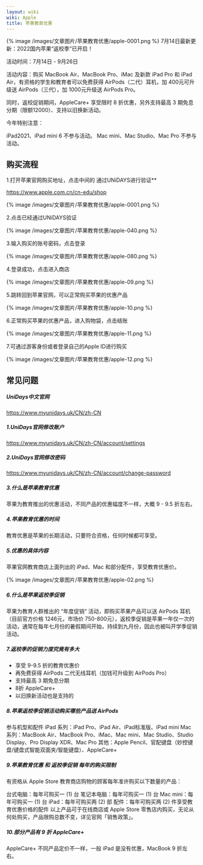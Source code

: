 ```yaml
---
layout: wiki
wiki: Apple
title: 苹果教育优惠
---
```

{% image /images/文章图片/苹果教育优惠/apple-0001.png %}
7月14日最新更新：2022国内苹果“返校季”已开启！

活动时间：7月14日 - 9月26日

活动内容：购买 MacBook Air、MacBook Pro、iMac 及新款 iPad Pro 和 iPad Air，有资格的学生和教育者可以免费获得 AirPods（二代）耳机，加 400元可升级送 AirPods（三代），加 1000元升级送 AirPods Pro。

同时，返校促销期间，AppleCare+ 享受限时 8 折优惠，另外支持最高 3 期免息分期（限额12000）、支持以旧换新活动。

今年特别注意：

iPad2021、iPad mini 6 不参与活动。
Mac mini、Mac Studio、Mac Pro 不参与活动。







## 购买流程

1.打开苹果官网购买地址，点击中间的 通过UNiDAYS进行验证**

https://www.apple.com.cn/cn-edu/shop

{% image /images/文章图片/苹果教育优惠/apple-0001.png %}


2.点击已经通过UNiDAYS验证

{% image /images/文章图片/苹果教育优惠/apple-040.png %}

3.输入购买的账号密码，点击登录

{% image /images/文章图片/苹果教育优惠/apple-080.png %}


4.登录成功，点击进入商店

{% image /images/文章图片/苹果教育优惠/apple-09.png %}

5.跳转回到苹果官网，可以正常购买苹果的优惠产品

{% image /images/文章图片/苹果教育优惠/apple-10.png %}

6.正常购买苹果的优惠产品，进入购物袋，点击结账

{% image /images/文章图片/苹果教育优惠/apple-11.png %}

7.可通过游客身份或者登录自己的Apple ID进行购买

{% image /images/文章图片/苹果教育优惠/apple-12.png %}

## 常见问题
##### UniDays中文官网
https://www.myunidays.uk/CN/zh-CN

##### 1.UniDays官网修改账户
https://www.myunidays.uk/CN/zh-CN/account/settings

##### 2.UniDays官网修改密码
https://www.myunidays.uk/CN/zh-CN/account/change-password

##### 3.什么是苹果教育优惠

 苹果为教育推出的优惠活动，不同产品的优惠幅度不一样，大概 9 - 9.5 折左右。

##### 4.苹果教育优惠的时间

教育优惠是苹果的长期活动，只要符合资格，任何时候都可享受。

##### 5.优惠的具体内容

苹果官网教育商店上面列出的 iPad、Mac 和部分配件，享受教育优惠价。

{% image /images/文章图片/苹果教育优惠/apple-02.png %}

##### 6.什么是苹果返校季促销

苹果为教育人群推出的 “年度促销“ 活动，即购买苹果产品可以送 AirPods 耳机（目前官方价格 1246元，市场价 750-800元），返校季促销是苹果一年仅一次的活动，通常在每年七月份的暑假期间开始，持续到九月份，因此也被叫开学季促销活动。

##### 7.返校季的促销力度究竟有多大

- 享受 9-9.5 折的教育优惠价
- 再免费获得 AirPods 二代无线耳机（加钱可升级到 AirPods Pro）
- 支持最高 3 期免息分期
- 8折 AppleCare+
- 以旧换新活动也是支持的

##### 8.苹果返校季促销活动购买哪些产品送 AirPods

参与机型和配件
iPad 系列：iPad Pro、iPad Air、iPad标准版、iPad mini
Mac 系列：MacBook Air、MacBook Pro、iMac、Mac mini、Mac Studio、Studio Display、Pro Display XDR、Mac Pro
其他：Apple Pencil、官配键盘（妙控键盘/键盘式智能双面夹/智能键盘）、AppleCare+



##### 9.苹果教育优惠 和 返校季促销 每年的购买限制
有资格从 Apple Store 教育商店购物的顾客每年准许购买以下数量的产品：

台式电脑：每年可购买一 (1) 台
笔记本电脑：每年可购买一 (1) 台
Mac mini：每年可购买一 (1) 台
iPad：每年可购买两 (2) 部
配件：每年可购买两 (2) 件享受教育优惠价格的配件
以上产品可于在线商店或 Apple Store 零售店内购买，无论从何处购买，产品限购总数不变，详见官网「销售政策」。




##### 10.部分产品有 9 折 AppleCare+

AppleCare+ 不同产品定价不一样，一般 iPad 是没有优惠，MacBook 9 折左右。



